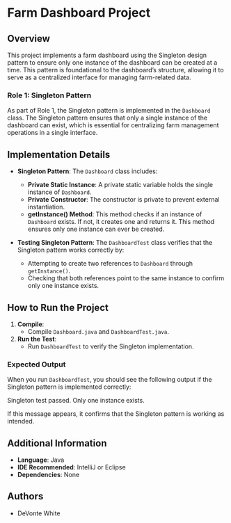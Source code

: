 # Farm Dashboard Project

## Overview
This project implements a farm dashboard using the Singleton design pattern to ensure only one instance of the dashboard can be created at a time. This pattern is foundational to the dashboard’s structure, allowing it to serve as a centralized interface for managing farm-related data.

### Role 1: Singleton Pattern
As part of Role 1, the Singleton pattern is implemented in the `Dashboard` class. The Singleton pattern ensures that only a single instance of the dashboard can exist, which is essential for centralizing farm management operations in a single interface.

## Implementation Details
- **Singleton Pattern**: The `Dashboard` class includes:
    - **Private Static Instance**: A private static variable holds the single instance of `Dashboard`.
    - **Private Constructor**: The constructor is private to prevent external instantiation.
    - **getInstance() Method**: This method checks if an instance of `Dashboard` exists. If not, it creates one and returns it. This method ensures only one instance can ever be created.

- **Testing Singleton Pattern**: The `DashboardTest` class verifies that the Singleton pattern works correctly by:
    - Attempting to create two references to `Dashboard` through `getInstance()`.
    - Checking that both references point to the same instance to confirm only one instance exists.

## How to Run the Project
1. **Compile**:
    - Compile `Dashboard.java` and `DashboardTest.java`.
2. **Run the Test**:
    - Run `DashboardTest` to verify the Singleton implementation.

### Expected Output
When you run `DashboardTest`, you should see the following output if the Singleton pattern is implemented correctly:

Singleton test passed. Only one instance exists.

If this message appears, it confirms that the Singleton pattern is working as intended.

## Additional Information
- **Language**: Java
- **IDE Recommended**: IntelliJ or Eclipse
- **Dependencies**: None

## Authors
- DeVonte White